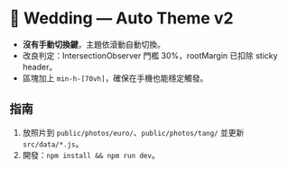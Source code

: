 # 💍 Wedding — Auto Theme v2
- **沒有手動切換鍵**，主題依滾動自動切換。
- 改良判定：IntersectionObserver 門檻 30%，rootMargin 已扣除 sticky header。
- 區塊加上 `min-h-[70vh]`，確保在手機也能穩定觸發。

## 指南
1) 放照片到 `public/photos/euro/`、`public/photos/tang/` 並更新 `src/data/*.js`。
2) 開發：`npm install && npm run dev`。
